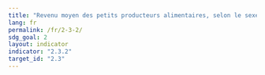 ```yaml
---
title: "Revenu moyen des petits producteurs alimentaires, selon le sexe et le statut d’autochtone"
lang: fr
permalink: /fr/2-3-2/
sdg_goal: 2
layout: indicator
indicator: "2.3.2"
target_id: "2.3"
---
```


